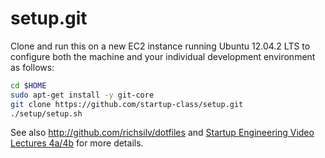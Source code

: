 setup.git
=========
Clone and run this on a new EC2 instance running Ubuntu 12.04.2 LTS to
configure both the machine and your individual development environment as
follows:

```sh
cd $HOME
sudo apt-get install -y git-core
git clone https://github.com/startup-class/setup.git
./setup/setup.sh   
```

See also http://github.com/richsilv/dotfiles and
[Startup Engineering Video Lectures 4a/4b](https://class.coursera.org/startup-001/lecture/index)
for more details.






